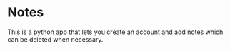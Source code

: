 # Notes
 This is a python app that lets you create an account and add notes which can be deleted when necessary.
